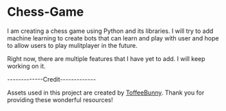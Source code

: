 # Chess-Game
I am creating a chess game using Python and its libraries. I will try to add machine learning to create bots that can learn and play with user and hope to allow users to play mulitplayer in the future.

Right now, there are multiple features that I have yet to add. I will keep working on it.

-------------Credit-------------

Assets used in this project are created by [ToffeeBunny](https://toffeebunny.itch.io/). Thank you for providing these wonderful resources!
